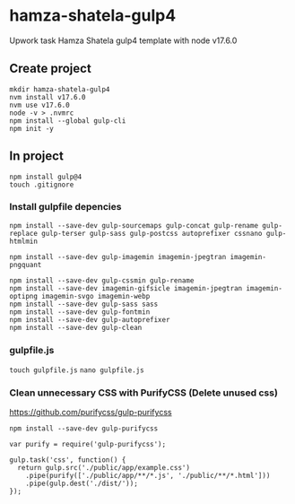 # hamza-shatela-gulp4
Upwork task Hamza Shatela gulp4 template with node v17.6.0

## Create project
```
mkdir hamza-shatela-gulp4
nvm install v17.6.0
nvm use v17.6.0
node -v > .nvmrc
npm install --global gulp-cli
npm init -y
```
## In project
```
npm install gulp@4
touch .gitignore
```
### Install gulpfile depencies
```
npm install --save-dev gulp-sourcemaps gulp-concat gulp-rename gulp-replace gulp-terser gulp-sass gulp-postcss autoprefixer cssnano gulp-htmlmin
```

```
npm install --save-dev gulp-imagemin imagemin-jpegtran imagemin-pngquant
```
```
npm install --save-dev gulp-cssmin gulp-rename
npm install --save-dev imagemin-gifsicle imagemin-jpegtran imagemin-optipng imagemin-svgo imagemin-webp
npm install --save-dev gulp-sass sass
npm install --save-dev gulp-fontmin
npm install --save-dev gulp-autoprefixer
npm install --save-dev gulp-clean
```

### gulpfile.js

`touch gulpfile.js`
`nano gulpfile.js`

### Clean unnecessary CSS with PurifyCSS (Delete unused css)
https://github.com/purifycss/gulp-purifycss

`npm install --save-dev gulp-purifycss`

```
var purify = require('gulp-purifycss');

gulp.task('css', function() {
  return gulp.src('./public/app/example.css')
    .pipe(purify(['./public/app/**/*.js', './public/**/*.html']))
    .pipe(gulp.dest('./dist/'));
});
```
